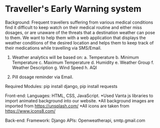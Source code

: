 # Traveller's Early Warning system

Background: Frequent travellers suffering from various medical conditions find
it difficult to keep watch on their medical routine and either miss dosages, or are
unaware of the threats that a destination weather can pose to them. We want to
help them with a web application that displays the weather conditions of the desired location
and helps them to keep track of their medications while travelling via SMS/Email.

1. Weather analytics will be based on:
    a. Temperature
    b. Minimum Temperature
    c. Maximum Temperature
    d. Humidity
    e. Weather Group
    f. Weather Description
    g. Wind Speed
    h. AQI
    
2. Pill dosage reminder via Email.

Required Modules: 
pip install django, pip install requests


Front-end: 
Languages: HTML, CSS, JavaScript.
*Used Vanta js libraries to import  animated background into our website. 
*All background images are imported from https://unsplash.com/
*All icons are taken from https://www.icons8.com/

Back-end:
Framework: Django
APIs: Openweatherapi, smtp.gmail.com 
